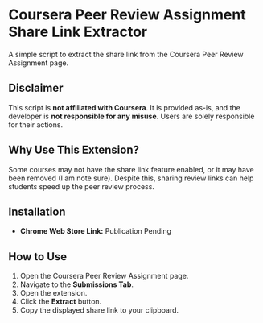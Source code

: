 # Coursera Peer Review Assignment Share Link Extractor

A simple script to extract the share link from the Coursera Peer Review Assignment page.

## Disclaimer

This script is **not affiliated with Coursera**. It is provided as-is, and the developer is **not responsible for any misuse**. Users are solely responsible for their actions.

## Why Use This Extension?

Some courses may not have the share link feature enabled, or it may have been removed (I am note sure). Despite this, sharing review links can help students speed up the peer review process.

## Installation

- **Chrome Web Store Link:** Publication Pending

## How to Use

1. Open the Coursera Peer Review Assignment page.
2. Navigate to the **Submissions Tab**.
3. Open the extension.
4. Click the **Extract** button.
5. Copy the displayed share link to your clipboard.
